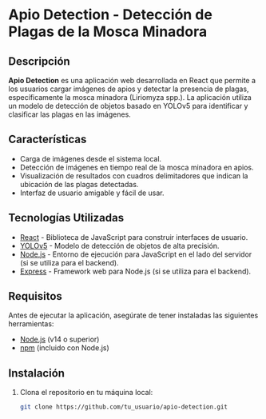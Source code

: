 # Apio Detection - Detección de Plagas de la Mosca Minadora

## Descripción

**Apio Detection** es una aplicación web desarrollada en React que permite a los usuarios cargar imágenes de apios y detectar la presencia de plagas, específicamente la mosca minadora (Liriomyza spp.). La aplicación utiliza un modelo de detección de objetos basado en YOLOv5 para identificar y clasificar las plagas en las imágenes.

## Características

- Carga de imágenes desde el sistema local.
- Detección de imágenes en tiempo real de la mosca minadora en apios.
- Visualización de resultados con cuadros delimitadores que indican la ubicación de las plagas detectadas.
- Interfaz de usuario amigable y fácil de usar.

## Tecnologías Utilizadas

- [React](https://reactjs.org/) - Biblioteca de JavaScript para construir interfaces de usuario.
- [YOLOv5](https://github.com/ultralytics/yolov5) - Modelo de detección de objetos de alta precisión.
- [Node.js](https://nodejs.org/) - Entorno de ejecución para JavaScript en el lado del servidor (si se utiliza para el backend).
- [Express](https://expressjs.com/) - Framework web para Node.js (si se utiliza para el backend).

## Requisitos

Antes de ejecutar la aplicación, asegúrate de tener instaladas las siguientes herramientas:

- [Node.js](https://nodejs.org/) (v14 o superior)
- [npm](https://www.npmjs.com/) (incluido con Node.js)

## Instalación

1. Clona el repositorio en tu máquina local:

   ```bash
   git clone https://github.com/tu_usuario/apio-detection.git
